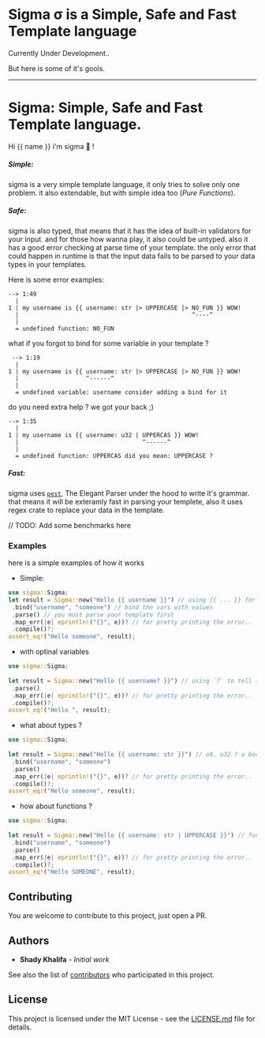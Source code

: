 # Sigma σ is a Simple, Safe and Fast Template language

Currently Under Development..

But here is some of it's gools.

---

# Sigma: Simple, Safe and Fast Template language.

Hi {{ name }} i'm sigma :wave: !

##### Simple:
sigma is a very simple template language, it only tries to solve only one
problem. it also extendable, but with simple idea too (_Pure Functions_).
##### Safe:
sigma is also typed, that means that it has the idea of built-in validators
for your input. and for those how wanna play, it also could be untyped.
also it has a good error checking at parse time of your template.
the only error that could happen in runtime is that the input data fails to be parsed to your data types
in your templates.

Here is some error examples:
```
--> 1:49
  |
1 | my username is {{ username: str |> UPPERCASE |> NO_FUN }} WOW!
  |                                                 ^----^
  |
  = undefined function: NO_FUN
```
what if you forgot to bind for some variable in your template ?
```
 --> 1:19
  |
1 | my username is {{ username: str |> UPPERCASE |> NO_FUN }} WOW!
  |                   ^------^
  |
  = undefined variable: username consider adding a bind for it
```
do you need extra help ? we got your back ;)
```
--> 1:35
  |
1 | my username is {{ username: u32 | UPPERCAS }} WOW!
  |                                   ^------^
  |
  = undefined function: UPPERCAS did you mean: UPPERCASE ?
```

##### Fast:
sigma uses [`pest`](https://pest.rs/), The Elegant Parser under the hood to write it's grammar.
that means it will be exteramly fast in parsing your templete, also it uses regex crate to replace your
data in the template.

// TODO: Add some benchmarks here

### Examples
here is a simple examples of how it works

* Simple:
```rust
use sigma::Sigma;
let result = Sigma::new("Hello {{ username }}") // using {{ ... }} for the template.
 .bind("username", "someone") // bind the vars with values
 .parse() // you must parse your template first
 .map_err(|e| eprintln!("{}", e))? // for pretty printing the error..
 .compile()?;
assert_eq!("Hello someone", result);
```
* with optinal variables
```rust
use sigma::Sigma;
  
let result = Sigma::new("Hello {{ username? }}") // using `?` to tell the parser it maybe `null`.
 .parse()
 .map_err(|e| eprintln!("{}", e))? // for pretty printing the error..
 .compile()?;
assert_eq!("Hello ", result);
```
* what about types ?
```rust
use sigma::Sigma;
  
let result = Sigma::new("Hello {{ username: str }}") // u8, u32 ? a bool ?.
 .bind("username", "someone")
 .parse()
 .map_err(|e| eprintln!("{}", e))? // for pretty printing the error..
 .compile()?;
assert_eq!("Hello someone", result);
```
* how about functions ?
```rust
use sigma::Sigma;
  
let result = Sigma::new("Hello {{ username: str | UPPERCASE }}") // functions uses the `|` operator or if you love `|>` you can use it too.
 .bind("username", "someone")
 .parse()
 .map_err(|e| eprintln!("{}", e))? // for pretty printing the error..
 .compile()?;
assert_eq!("Hello SOMEONE", result);
```

## Contributing

You are welcome to contribute to this project, just open a PR.

## Authors

* **Shady Khalifa** - _Initial work_

See also the list of [contributors](contributors) who participated in this project.

## License

This project is licensed under the MIT License - see the [LICENSE.md](LICENSE.md) file for details.
